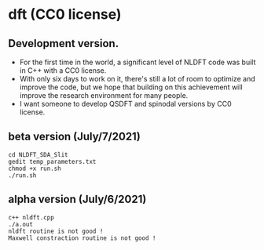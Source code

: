 # dft (CC0 license)

## Development version.
- For the first time in the world, a significant level of NLDFT code was built in C++ with a CC0 license. 
- With only six days to work on it, there's still a lot of room to optimize and improve the code, but we hope that building on this achievement will improve the research environment for many people.
- I want someone to develop QSDFT and spinodal versions by CC0 license.

## beta version (July/7/2021)
	cd NLDFT_SDA_Slit
	gedit temp_parameters.txt
	chmod +x run.sh
	./run.sh

## alpha version (July/6/2021)
	c++ nldft.cpp
	./a.out
	nldft routine is not good !
	Maxwell constraction routine is not good !